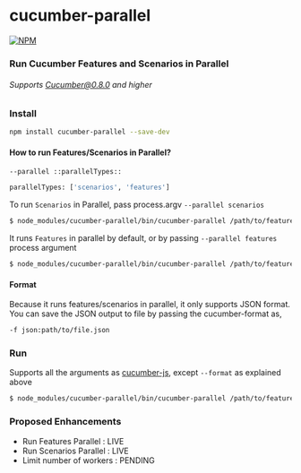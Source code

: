 # cucumber-parallel

[![NPM](https://nodei.co/npm/cucumber-parallel.png?stars&downloads)](https://nodei.co/npm/cucumber-parallel/)


### Run Cucumber Features and Scenarios in Parallel

###### Supports Cucumber@0.8.0 and higher





### Install


``` bash
npm install cucumber-parallel --save-dev
```


#### How to run Features/Scenarios in Parallel?


```bash
--parallel ::parallelTypes::

parallelTypes: ['scenarios', 'features']

```


To run `Scenarios` in Parallel, pass process.argv `--parallel scenarios`


``` bash
$ node_modules/cucumber-parallel/bin/cucumber-parallel /path/to/features -r /path/to/step-defs --parallel scenarios -f json:path/to/file.json
```


It runs `Features` in parallel by default, or by passing `--parallel features` process argument


``` bash
$ node_modules/cucumber-parallel/bin/cucumber-parallel /path/to/features -r /path/to/step-defs -f json:path/to/file.json
```



#### Format
Because it runs features/scenarios in parallel, it only supports JSON format. You can save the JSON output to file by passing the cucumber-format as,


```bash
-f json:path/to/file.json
```



### Run

Supports all the arguments as [cucumber-js][1], except `--format` as explained above

``` bash
$ node_modules/cucumber-parallel/bin/cucumber-parallel /path/to/features -r /path/to/step-defs -f json:path/to/file.json --tags=@myTag 
```



### Proposed Enhancements
- Run Features Parallel   : LIVE
- Run Scenarios Parallel  : LIVE
- Limit number of workers : PENDING

[1]: https://github.com/cucumber/cucumber-js "CucumberJs"



